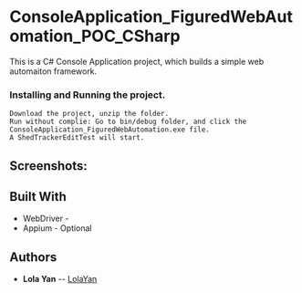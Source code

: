 # ConsoleApplication_FiguredWebAutomation_POC_CSharp

This is a C# Console Application project, which builds a simple web automaiton framework.


### Installing and Running the project.
```
Download the project, unzip the folder.
Run without complie: Go to bin/debug folder, and click the ConsoleApplication_FiguredWebAutomation.exe file.
A ShedTrackerEditTest will start.

```
## Screenshots:


## Built With

* WebDriver - 
* Appium - Optional

## Authors

* **Lola Yan** -- [LolaYan](https://github.com/LolaYan)

